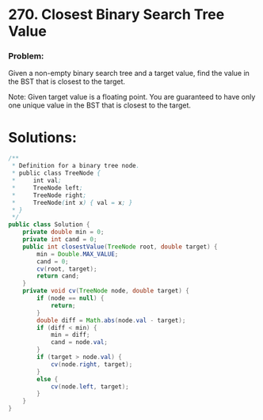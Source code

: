 # 270. Closest Binary Search Tree Value  

### Problem:

Given a non-empty binary search tree and a target value, find the value in the BST that is closest to the target.

Note:
Given target value is a floating point.
You are guaranteed to have only one unique value in the BST that is closest to the target.

# Solutions:

```java
/**
 * Definition for a binary tree node.
 * public class TreeNode {
 *     int val;
 *     TreeNode left;
 *     TreeNode right;
 *     TreeNode(int x) { val = x; }
 * }
 */
public class Solution {
    private double min = 0;
    private int cand = 0;
    public int closestValue(TreeNode root, double target) {
        min = Double.MAX_VALUE;
        cand = 0;
        cv(root, target);
        return cand;
    }
    private void cv(TreeNode node, double target) {
        if (node == null) {
            return;
        }
        double diff = Math.abs(node.val - target);
        if (diff < min) {
            min = diff;
            cand = node.val;
        }
        if (target > node.val) {
            cv(node.right, target);
        }
        else {
            cv(node.left, target);
        }
    }   
}
```